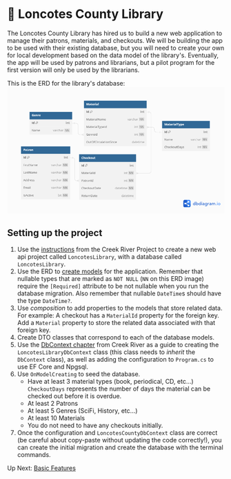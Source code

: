 # :book: Loncotes County Library

The Loncotes County Library has hired us to build a new web application to manage their patrons, materials, and checkouts. We will be building the app to be used with their existing database, but you will need to create your own for local development based on the data model of the library's. Eventually, the app will be used by patrons and librarians, but a pilot program for the first version will only be used by the librarians.

This is the ERD for the library's database:
![Loncotes ERD](../../assets/loncotes-erd.png)

## Setting up the project

1. Use the [instructions](./creek-river-setup.md#creating-the-project) from the Creek River Project to create a new web api project called `LoncotesLibrary`, with a database called `LoncotesLibrary`.
1. Use the ERD to [create models](./creek-river-setup.md#models) for the application. Remember that nullable types that are marked as `NOT NULL` (`NN` on this ERD image) require the `[Required]` attribute to be not nullable when you run the database migration. Also remember that nullable `DateTime`s should have the type `DateTime?`.
1. Use _composition_ to add properties to the models that store related data. For example: A checkout has a `MaterialId` property for the foreign key. Add a `Material` property to store the related data associated with that foreign key.
1. Create DTO classes that correspond to each of the database models.
1. Use the [DbContext chapter](./creek-river-db-context.md) from Creek River as a guide to creating the `LoncotesLibraryDbContext` class (this class needs to _inherit_ the `DbContext` class), as well as adding the configuration to `Program.cs` to use EF Core and Npgsql. 
1. Use `OnModelCreating` to seed the database. 
    - Have at least 3 material types (book, periodical, CD, etc...) `CheckoutDays` represents the number of days the material can be checked out before it is overdue. 
    - At least 2 Patrons
    - At least 5 Genres (SciFi, History, etc...)
    - At least 10 Materials
    - You do not need to have any checkouts initially. 
1. Once the configuration and `LoncotesCountyDbContext` class are correct (be careful about copy-paste without updating the code correctly!), you can create the initial migration and create the database with the terminal commands. 

Up Next: [Basic Features](./loncotes-basic-features.md)
